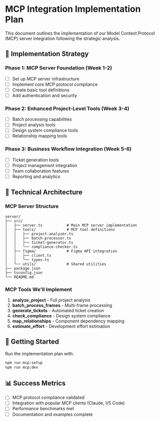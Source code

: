 # MCP Integration Implementation Plan

This document outlines the implementation of our Model Context Protocol (MCP) server integration following the strategic analysis.

## 🎯 **Implementation Strategy**

### **Phase 1: MCP Server Foundation (Week 1-2)**
- [ ] Set up MCP server infrastructure
- [ ] Implement core MCP protocol compliance  
- [ ] Create basic tool definitions
- [ ] Add authentication and security

### **Phase 2: Enhanced Project-Level Tools (Week 3-4)**
- [ ] Batch processing capabilities
- [ ] Project analysis tools
- [ ] Design system compliance tools
- [ ] Relationship mapping tools

### **Phase 3: Business Workflow Integration (Week 5-6)**
- [ ] Ticket generation tools
- [ ] Project management integration
- [ ] Team collaboration features
- [ ] Reporting and analytics

## 🔧 **Technical Architecture**

### **MCP Server Structure**
```
server/
├── src/
│   ├── server.ts           # Main MCP server implementation
│   ├── tools/              # MCP tool definitions
│   │   ├── project-analyzer.ts
│   │   ├── batch-processor.ts
│   │   ├── ticket-generator.ts
│   │   └── compliance-checker.ts
│   ├── figma/              # Figma API integration
│   │   ├── client.ts
│   │   └── types.ts
│   └── utils/              # Shared utilities
├── package.json
├── tsconfig.json
└── README.md
```

### **MCP Tools We'll Implement**

1. **analyze_project** - Full project analysis
2. **batch_process_frames** - Multi-frame processing
3. **generate_tickets** - Automated ticket creation
4. **check_compliance** - Design system compliance
5. **map_relationships** - Component dependency mapping
6. **estimate_effort** - Development effort estimation

## 🚀 **Getting Started**

Run the implementation plan with:
```bash
npm run mcp:setup
npm run mcp:dev
```

## 📊 **Success Metrics**

- [ ] MCP protocol compliance validated
- [ ] Integration with popular MCP clients (Claude, VS Code)
- [ ] Performance benchmarks met
- [ ] Documentation and examples complete